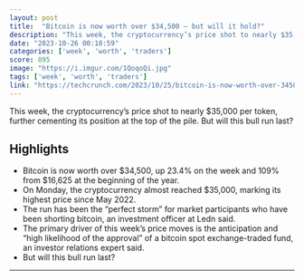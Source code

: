 ```yaml
---
layout: post
title:  "Bitcoin is now worth over $34,500 – but will it hold?"
description: "This week, the cryptocurrency’s price shot to nearly $35,000 per token, further cementing its position at the top of the pile. But will this bull run last?"
date: "2023-10-26 00:10:59"
categories: ['week', 'worth', 'traders']
score: 895
image: "https://i.imgur.com/1QoqoQi.jpg"
tags: ['week', 'worth', 'traders']
link: "https://techcrunch.com/2023/10/25/bitcoin-is-now-worth-over-34500-but-will-it-hold/"
---
```


This week, the cryptocurrency’s price shot to nearly $35,000 per token, further cementing its position at the top of the pile. But will this bull run last?

## Highlights

- Bitcoin is now worth over $34,500, up 23.4% on the week and 109% from $16,625 at the beginning of the year.
- On Monday, the cryptocurrency almost reached $35,000, marking its highest price since May 2022.
- The run has been the “perfect storm” for market participants who have been shorting bitcoin, an investment officer at Ledn said.
- The primary driver of this week’s price moves is the anticipation and “high likelihood of the approval” of a bitcoin spot exchange-traded fund, an investor relations expert said.
- But will this bull run last?

---
